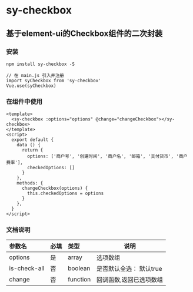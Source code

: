 <!--
 * @Author: Siwen
 * @Date: 2019-09-02 16:32:52
 * @LastEditors: Siwen
 * @LastEditTime: 2019-09-02 17:33:19
 * @Description: 
 -->
# sy-checkbox

## 基于element-ui的Checkbox组件的二次封装

### 安装
```
npm install sy-checkbox -S

// 在 main.js 引入并注册
import syCheckbox from 'sy-checkbox'
Vue.use(syCheckbox)
```
### 在组件中使用
```
<template>
  <sy-checkbox :options="options" @change="changeCheckbox"></sy-checkbox>
</template>
<script>
  export default {
    data () {
      return {
        options: ['商户号', '创建时间', '商户名', '邮箱', '支付货币', '商户费率'],
        checkedOptions: []
      }
    },
    methods: {
      changeCheckbox(options) {
        this.checkedOptions = options
      }
    },
  }
</script>
```

### 文档说明
|参数名|必填|类型|说明|
|:----|:---|:----- |-----|
|options|是|array|选项数组|
|is-check-all|否|boolean|是否默认全选： 默认true|
|change|否|function|回调函数,返回已选项数组|
